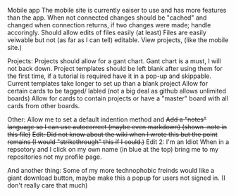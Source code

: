 Mobile app 
	 	The mobile site is currently eaiser to use and has more features than the app.
	When not connected changes should be "cached" and changed when connection returns, if two changes were made; handle accoringly. 
	Should allow edits of files easily (at least) Files are easily veiwable but not (as far as I can tell) editable. 
	View projects, (like the mobile site.)
	
Projects:
	Projects should allow for a gant chart. Gant chart is a must, I will not back down. 
	Project templates should be left blank after using them for the first time, if a tutorial is required have it in a pop-up and skippable. Current templates take longer to set up than a blank project
	Allow for certain cards to be tagged/ labled (not a big deal as github allows unlimited boards) 
	Allow for cards to contain projects or have a "master" board with all cards from other boards.

Other:
	Allow me to set a default indention method and
	<strike>Add a "notes" language so I can use autocorrect (maybe even markdown) (shown .note in this file)</strike>
		<strike>Edit: Did not know about the wiki when I wrote this but the point remains (I would "strikethrough" this if I could.)</strike>
			Edit 2: I'm an Idiot
	When in a repsotory and I click on my own name (in blue at the top) bring me to my repositories not my profile page. 
	
	
And another thing:
	Some of my more technophobic freinds would like a giant download button, maybe make this a popup for users not signed in. (I don't really care that much)
